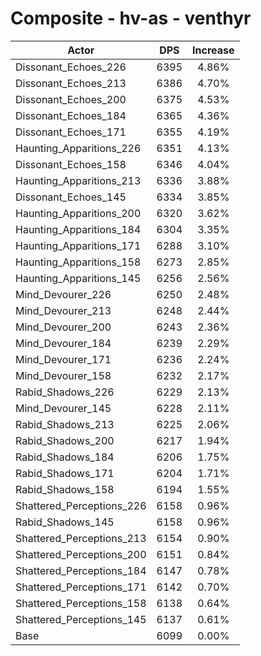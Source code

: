 # Composite - hv-as - venthyr
| Actor | DPS | Increase |
|---|:---:|:---:|
|Dissonant_Echoes_226|6395|4.86%|
|Dissonant_Echoes_213|6386|4.70%|
|Dissonant_Echoes_200|6375|4.53%|
|Dissonant_Echoes_184|6365|4.36%|
|Dissonant_Echoes_171|6355|4.19%|
|Haunting_Apparitions_226|6351|4.13%|
|Dissonant_Echoes_158|6346|4.04%|
|Haunting_Apparitions_213|6336|3.88%|
|Dissonant_Echoes_145|6334|3.85%|
|Haunting_Apparitions_200|6320|3.62%|
|Haunting_Apparitions_184|6304|3.35%|
|Haunting_Apparitions_171|6288|3.10%|
|Haunting_Apparitions_158|6273|2.85%|
|Haunting_Apparitions_145|6256|2.56%|
|Mind_Devourer_226|6250|2.48%|
|Mind_Devourer_213|6248|2.44%|
|Mind_Devourer_200|6243|2.36%|
|Mind_Devourer_184|6239|2.29%|
|Mind_Devourer_171|6236|2.24%|
|Mind_Devourer_158|6232|2.17%|
|Rabid_Shadows_226|6229|2.13%|
|Mind_Devourer_145|6228|2.11%|
|Rabid_Shadows_213|6225|2.06%|
|Rabid_Shadows_200|6217|1.94%|
|Rabid_Shadows_184|6206|1.75%|
|Rabid_Shadows_171|6204|1.71%|
|Rabid_Shadows_158|6194|1.55%|
|Shattered_Perceptions_226|6158|0.96%|
|Rabid_Shadows_145|6158|0.96%|
|Shattered_Perceptions_213|6154|0.90%|
|Shattered_Perceptions_200|6151|0.84%|
|Shattered_Perceptions_184|6147|0.78%|
|Shattered_Perceptions_171|6142|0.70%|
|Shattered_Perceptions_158|6138|0.64%|
|Shattered_Perceptions_145|6137|0.61%|
|Base|6099|0.00%|
